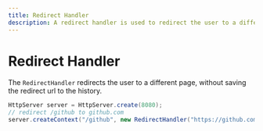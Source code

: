 ```yaml
---
title: Redirect Handler
description: A redirect handler is used to redirect the user to a different page.
---
```


# Redirect Handler

The `RedirectHandler` redirects the user to a different page, without saving the redirect url to the history.

```java
HttpServer server = HttpServer.create(8080);
// redirect /github to github.com
server.createContext("/github", new RedirectHandler("https://github.com/"));
```